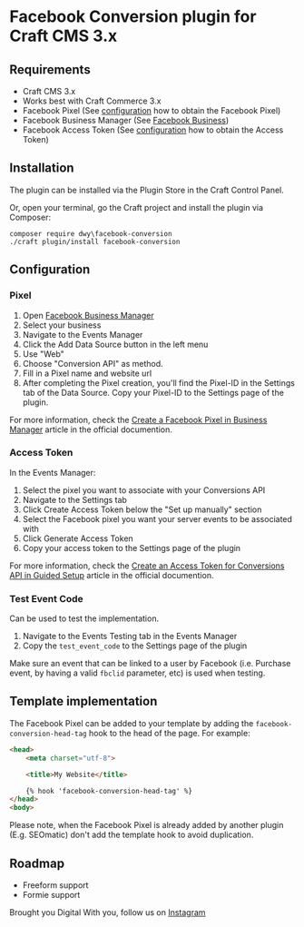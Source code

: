 # Facebook Conversion plugin for Craft CMS 3.x

## Requirements

- Craft CMS 3.x
- Works best with Craft Commerce 3.x
- Facebook Pixel (See [configuration](#pixel) how to obtain the Facebook Pixel)
- Facebook Business Manager (See [Facebook Business](https://business.facebook.com/))
- Facebook Access Token (See [configuration](#access-token) how to obtain the Access Token)

## Installation

The plugin can be installed via the Plugin Store in the Craft Control Panel.

Or, open your terminal, go the Craft project and install the plugin via Composer:

```
composer require dwy\facebook-conversion
./craft plugin/install facebook-conversion
```

## Configuration

### Pixel

1. Open [Facebook Business Manager](https://business.facebook.com)
2. Select your business
3. Navigate to the Events Manager
4. Click the Add Data Source button in the left menu
5. Use "Web"
6. Choose "Conversion API" as method.
7. Fill in a Pixel name and website url
8. After completing the Pixel creation, you'll find the Pixel-ID in the Settings tab of the Data Source. Copy your Pixel-ID to the Settings page of the plugin. 

For more information, check the [Create a Facebook Pixel in Business Manager](https://www.facebook.com/business/help/314143995668266?id=1205376682832142) article in the official documention.


### Access Token

In the Events Manager:

1. Select the pixel you want to associate with your Conversions API
2. Navigate to the Settings tab
3. Click Create Access Token below the "Set up manually" section
4. Select the Facebook pixel you want your server events to be associated with
5. Click Generate Access Token
6. Copy your access token to the Settings page of the plugin

For more information, check the [Create an Access Token for Conversions API in Guided Setup](https://www.facebook.com/business/help/1341993546002479) article in the official documention.


### Test Event Code

Can be used to test the implementation.

1. Navigate to the Events Testing tab in the Events Manager
2. Copy the `test_event_code` to the Settings page of the plugin

Make sure an event that can be linked to a user by Facebook (i.e. Purchase event, by having a valid `fbclid` parameter, etc) is used when testing.


## Template implementation

The Facebook Pixel can be added to your template by adding the `facebook-conversion-head-tag` hook to the head of the page. For example:

```html
<head>
    <meta charset="utf-8">

    <title>My Website</title>

    {% hook 'facebook-conversion-head-tag' %}
</head>
<body>
```

Please note, when the Facebook Pixel is already added by another plugin (E.g. SEOmatic) don't add the template hook to avoid duplication.

## Roadmap

- Freeform support
- Formie support

Brought you Digital With you, follow us on [Instagram](https://www.instagram.com/digitalwithyou/)
